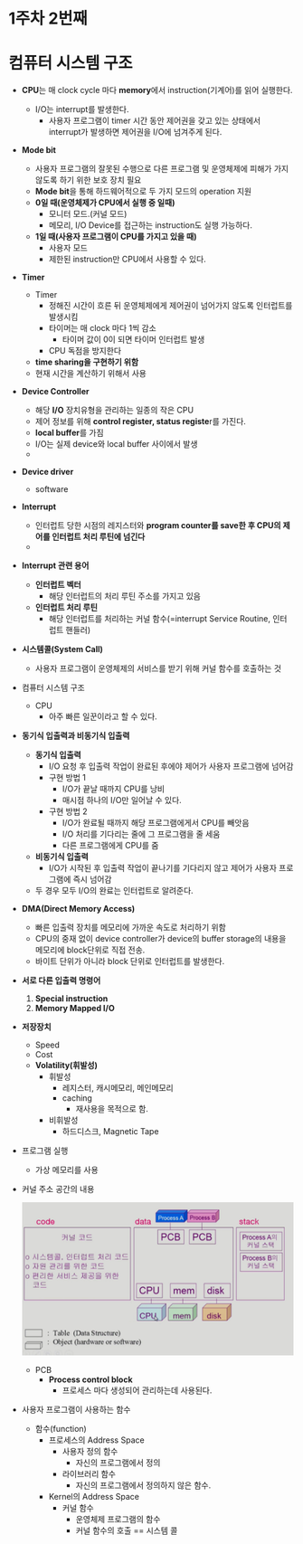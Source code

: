 # 1주차 2번째

# 컴퓨터 시스템 구조

- **CPU**는 매 clock cycle 마다 **memory**에서 instruction(기계어)를 읽어 실행한다.
    - I/O는 interrupt를 발생한다.
        - 사용자 프로그램이 timer 시간 동안 제어권을 갖고 있는 상태에서 interrupt가 발생하면 제어권을 I/O에 넘겨주게 된다.
        
- **Mode bit**
    - 사용자 프로그램의 잘못된 수행으로 다른 프로그램 및 운영체제에 피해가 가지 않도록 하기 위한 보호 장치 필요
    - **Mode bit**을 통해 하드웨어적으로 두 가지 모드의 operation 지원
    - **0일 때(운영체제가 CPU에서 실행 중 일때)**
        - 모니터 모드.(커널 모드)
        - 메모리, I/O Device를 접근하는 instruction도 실행 가능하다.
    - **1일 때(사용자 프로그램이 CPU를 가지고 있을 때)**
        - 사용자 모드
        - 제한된 instruction만 CPU에서 사용할 수 있다.
        
- **Timer**
    - Timer
        - 정해진 시간이 흐른 뒤 운영체제에게 제어권이 넘어가지 않도록 인터럽트를 발생시킴
        - 타이머는 매 clock 마다 1씩 감소
            - 타이머 값이 0이 되면 타이머 인터럽트 발생
        - CPU 독점을 방지한다
    - **time sharing을 구현하기 위함**
    - 현재 시간을 계산하기 위해서 사용
    
- **Device Controller**
    - 해당 **I/O** 장치유형을 관리하는 일종의 작은 CPU
    - 제어 정보를 위해 **control register, status registe**r를 가진다.
    - **local buffer**를 가짐
    - I/O는 실제 device와 local buffer 사이에서 발생
    - 
- **Device driver**
    - software
    
- **Interrupt**
    - 인터럽트 당한 시점의 레지스터와 **program counter를 save한 후 CPU의 제어를 인터럽트 처리 루틴에 넘긴다**
    - 
- **Interrupt 관련 용어**
    - **인터럽트 벡터**
        - 해당 인터럽트의 처리 루틴 주소를 가지고 있음
    - **인터럽트 처리 루틴**
        - 해당 인터럽트를 처리하는 커널 함수(=interrupt Service Routine, 인터럽트 핸들러)
        
- **시스템콜(System Call)**
    - 사용자 프로그램이 운영체제의 서비스를 받기 위해 커널 함수를 호출하는 것

- 컴퓨터 시스템 구조
    - CPU
        - 아주 빠른 일꾼이라고 할 수 있다.
        
- **동기식 입출력과 비동기식 입출력**
    - **동기식 입출력**
        - I/O 요청 후 입출력 작업이 완료된 후에야 제어가 사용자 프로그램에 넘어감
        - 구현 방법 1
            - I/O가 끝날 때까지 CPU를 낭비
            - 매시점 하나의 I/O만 일어날 수 있다.
        - 구현 방법 2
            - I/O가 완료될 때까지 해당 프로그램에게서 CPU를 빼앗음
            - I/O 처리를 기다리는 줄에 그 프로그램을 줄 세움
            - 다른 프로그램에게 CPU를 줌
    - **비동기식 입출력**
        - I/O가 시작된 후 입출력 작업이 끝나기를 기다리지 않고 제어가 사용자 프로그램에 즉시 넘어감
    - 두 경우 모두 I/O의 완료는 인터럽트로 알려준다.
- **DMA(Direct Memory Access)**
    - 빠른 입출력 장치를 메모리에 가까운 속도로 처리하기 위함
    - CPU의 중재 없이 device controller가 device의 buffer storage의 내용을 메모리에 block단위로 직접 전송.
    - 바이트 단위가 아니라 block 단위로 인터럽트를 발생한다.
- **서로 다른 입출력 명령어**
    1. **Special instruction**
    2. **Memory Mapped I/O**
    
- **저장장치**
    - Speed
    - Cost
    - **Volatility(휘발성)**
        - 휘발성
            - 레지스터, 캐시메모리, 메인메모리
            - caching
                - 재사용을 목적으로 함.
        - 비휘발성
            - 하드디스크, Magnetic Tape
- 프로그램 실행
    - 가상 메모리를 사용
- 커널 주소 공간의 내용
    
    ![Kernel](./image.png)
    
    - PCB
        - **Process control block**
            - 프로세스 마다 생성되어 관리하는데 사용된다.
- 사용자 프로그램이 사용하는 함수
    - 함수(function)
        - 프로세스의 Address Space
            - 사용자 정의 함수
                - 자신의 프로그램에서 정의
            - 라이브러리 함수
                - 자신의 프로그램에서 정의하지 않은 함수.
        - Kernel의 Address Space
            - 커널 함수
                - 운영체제 프로그램의 함수
                - 커널 함수의 호출 == 시스템 콜